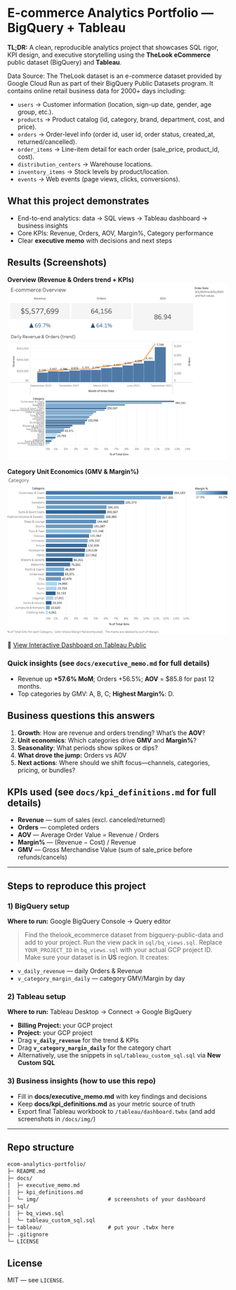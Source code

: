 # E-commerce Analytics Portfolio — BigQuery + Tableau

**TL;DR:** A clean, reproducible analytics project that showcases SQL rigor, KPI design, and executive storytelling using the **TheLook eCommerce** public dataset (BigQuery) and **Tableau**.

Data Source: The TheLook dataset is an e-commerce dataset provided by Google Cloud Run as part of their BigQuery Public Datasets program. It contains online retail business data for 2000+ days including:
- `users` → Customer information (location, sign-up date, gender, age group, etc.).
- `products` → Product catalog (id, category, brand, department, cost, and price).
- `orders` → Order-level info (order id, user id, order status, created_at, returned/cancelled).
- `order_items` → Line-item detail for each order (sale_price, product_id, cost).
- `distribution_centers` → Warehouse locations.
- `inventory_items` → Stock levels by product/location.
- `events` → Web events (page views, clicks, conversions).

## What this project demonstrates
- End-to-end analytics: data → SQL views → Tableau dashboard → business insights
- Core KPIs: Revenue, Orders, AOV, Margin%, Category performance
- Clear **executive memo** with decisions and next steps

## Results (Screenshots)

**Overview (Revenue & Orders trend + KPIs)**
![Overview](docs/img/overview.png)

**Category Unit Economics (GMV & Margin%)**
![Category](docs/img/category.png)

🔗 [View Interactive Dashboard on Tableau Public]([https://public.tableau.com/views/YOUR-DASHBOARD-LINK](https://public.tableau.com/app/profile/muzi.chen4126/viz/E-commerceProject_17564325507470/E-commerceOverview?publish=yes))

### Quick insights (see `docs/executive_memo.md` for full details)
- Revenue up **+57.6% MoM**; Orders +56.5%; **AOV** = $85.8 for past 12 months.
- Top categories by GMV: A, B, C; **Highest Margin%**: D.

## Business questions this answers
1. **Growth**: How are revenue and orders trending? What’s the **AOV**?
2. **Unit economics**: Which categories drive **GMV** and **Margin%**?
3. **Seasonality**: What periods show spikes or dips?
4. **What drove the jump:** Orders vs AOV
5. **Next actions**: Where should we shift focus—channels, categories, pricing, or bundles?

## KPIs used (see `docs/kpi_definitions.md` for full details)
- **Revenue** — sum of sales (excl. canceled/returned)
- **Orders** — completed orders
- **AOV** — Average Order Value = Revenue / Orders
- **Margin%** — (Revenue − Cost) / Revenue
- **GMV** — Gross Merchandise Value (sum of sale_price before refunds/cancels)

---

## Steps to reproduce this project

### 1) BigQuery setup
**Where to run:** Google BigQuery Console → Query editor

> Find the thelook_ecommerce dataset from bigquery-public-data and add to your project.
> Run the view pack in `sql/bq_views.sql`. Replace `YOUR_PROJECT_ID` in `bq_views.sql` with your actual GCP project ID. Make sure your dataset is in **US** region. It creates:
- `v_daily_revenue` — daily Orders & Revenue
- `v_category_margin_daily` — category GMV/Margin by day

### 2) Tableau setup
**Where to run:** Tableau Desktop → Connect → Google BigQuery

- **Billing Project:** your GCP project
- **Project:** your GCP project
- Drag **`v_daily_revenue`** for the trend & KPIs
- Drag **`v_category_margin_daily`** for the category chart
- Alternatively, use the snippets in `sql/tableau_custom_sql.sql` via **New Custom SQL**

### 3) Business insights (how to use this repo)
- Fill in **docs/executive_memo.md** with key findings and decisions
- Keep **docs/kpi_definitions.md** as your metric source of truth
- Export final Tableau workbook to `/tableau/dashboard.twbx` (and add screenshots in `/docs/img/`)

---

## Repo structure
```
ecom-analytics-portfolio/
├─ README.md
├─ docs/
│  ├─ executive_memo.md
│  ├─ kpi_definitions.md
│  └─ img/                      # screenshots of your dashboard
├─ sql/
│  ├─ bq_views.sql
│  └─ tableau_custom_sql.sql
├─ tableau/                     # put your .twbx here
├─ .gitignore
└─ LICENSE
```

## License
MIT — see `LICENSE`.
